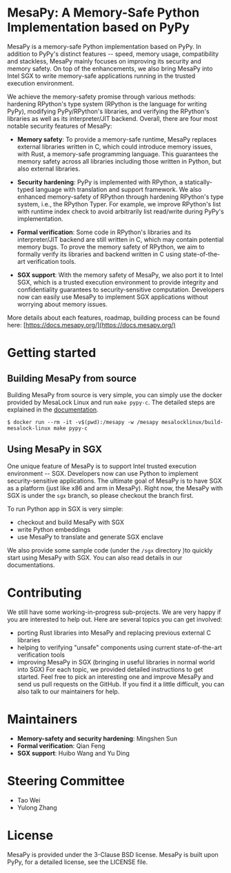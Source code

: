 # MesaPy: A Memory-Safe Python Implementation based on PyPy

MesaPy is a memory-safe Python implementation based on PyPy. In addition to
PyPy's distinct features -- speed, memory usage, compatibility and stackless,
MesaPy mainly focuses on improving its security and memory safety. On top of
the enhancements, we also bring MesaPy into Intel SGX to write memory-safe
applications running in the trusted execution environment.

We achieve the memory-safety promise through various methods: hardening
RPython's type system (RPython is the language for writing PyPy), modifying
PyPy/RPython's libraries, and verifying the RPython's libraries as well as its
interpreter/JIT backend. Overall, there are four most notable security
features of MesaPy:

- **Memory safety**: To provide a memory-safe runtime, MesaPy replaces external
  libraries written in C, which could introduce memory issues, with Rust, a
  memory-safe programming language. This guarantees the memory safety across
  all libraries including those written in Python, but also external libraries.

- **Security hardening**: PyPy is implemented with RPython, a statically-typed
  language with translation and support framework. We also enhanced
  memory-safety of RPython through hardening RPython's type system, i.e., the
  RPython Typer. For example, we improve RPython's list with runtime index check
  to avoid arbitrarily list read/write during PyPy's implementation.

- **Formal verification**: Some code in RPython's libraries and its
  interpreter/JIT backend are still written in C, which may contain potential
  memory bugs. To prove the memory safety of RPython, we aim to formally
  verify its libraries and backend written in C using state-of-the-art
  verification tools.

- **SGX support**: With the memory safety of MesaPy, we also port it to
  Intel SGX, which is a trusted execution environment to provide integrity and
  confidentiality guarantees to security-sensitive computation. Developers now
  can easily use MesaPy to implement SGX applications without worrying about
  memory issues.

More details about each features, roadmap, building process can be found here:
[https://docs.mesapy.org/](https://docs.mesapy.org/)

# Getting started

## Building MesaPy from source

Building MesaPy from source is very simple, you can simply use the docker provided
by MesaLock Linux and run `make pypy-c`. The detailed steps are explained in the
[documentation](https://docs.mesapy.org/building-from-source.html).

```
$ docker run --rm -it -v$(pwd):/mesapy -w /mesapy mesalocklinux/build-mesalock-linux make pypy-c
```

## Using MesaPy in SGX

One unique feature of MesaPy is to support Intel trusted execution environment
-- SGX. Developers now can use Python to implement security-sensitive
applications. The ultimate goal of MesaPy is to have SGX as a platform (just
like x86 and arm in MesaPy). Right now, the MesaPy with SGX is under the `sgx`
branch, so please checkout the branch first.

To run Python app in SGX is very simple:
  - checkout and build MesaPy with SGX
  - write Python embeddings
  - use MesaPy to translate and generate SGX enclave

We also provide some sample code (under the `/sgx` directory )to quickly start
using MesaPy with SGX. You can also read details in our documentations.

# Contributing

We still have some working-in-progress sub-projects. We are very happy if you
are interested to help out. Here are several topics you can get involved:
  - porting Rust libraries into MesaPy and replacing previous external C
    libraries
  - helping to verifying "unsafe" components using current state-of-the-art
    verification tools
  - improving MesaPy in SGX (bringing in useful libraries in normal world into
    SGX)
For each topic, we provided detailed instructions to get started. Feel free to
pick an interesting one and improve MesaPy and send us pull requests on the
GitHub. If you find it a little difficult, you can also talk to our maintainers
for help.

# Maintainers

  - **Memory-safety and security hardening**: Mingshen Sun
  - **Formal verification**: Qian Feng
  - **SGX support**: Huibo Wang and Yu Ding

# Steering Committee

  - Tao Wei
  - Yulong Zhang

# License

MesaPy is provided under the 3-Clause BSD license. MesaPy is built upon PyPy,
for a detailed license, see the LICENSE file.
